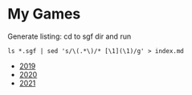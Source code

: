 # My Games

Generate listing: cd to sgf dir and run

```
ls *.sgf | sed 's/\(.*\)/* [\1](\1)/g' > index.md
```

* [2019](2019/index.md)
* [2020](2020/index.md)
* [2021](2021/index.md)
